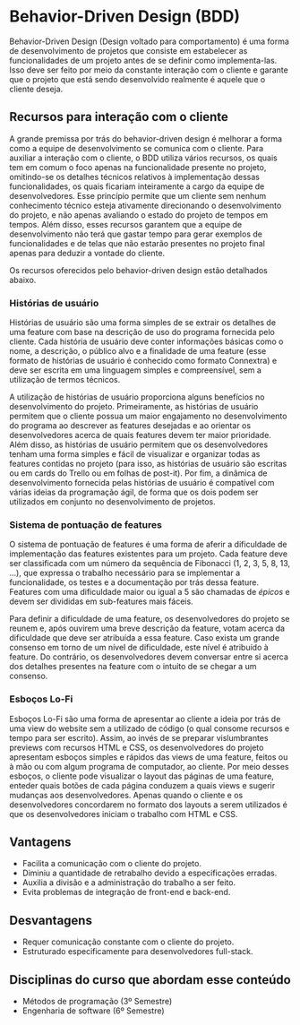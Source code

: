 # Behavior-Driven Design (BDD)

Behavior-Driven Design (Design voltado para comportamento) é uma forma de desenvolvimento de projetos que consiste em estabelecer as funcionalidades de um projeto antes de se definir como implementa-las. Isso deve ser feito por meio da constante interação com o cliente e garante que o projeto que está sendo desenvolvido realmente é aquele que o cliente deseja.

## Recursos para interação com o cliente

A grande premissa por trás do behavior-driven design é melhorar a forma como a equipe de desenvolvimento se comunica com o cliente. Para auxiliar a interação com o cliente, o BDD utiliza vários recursos, os quais tem em comum o foco apenas na funcionalidade presente no projeto, omitindo-se os detalhes técnicos relativos à implementação dessas funcionalidades, os quais ficariam inteiramente a cargo da equipe de desenvolvedores. Esse princípio permite que um cliente sem nenhum conhecimento técnico esteja ativamente direcionando o desenvolvimento do projeto, e não apenas avaliando o estado do projeto de tempos em tempos. Além disso, esses recursos garantem que a equipe de desenvolvimento não terá que gastar tempo para gerar exemplos de funcionalidades e de telas que não estarão presentes no projeto final apenas para deduzir a vontade do cliente.

Os recursos oferecidos pelo behavior-driven design estão detalhados abaixo.

### Histórias de usuário

  Histórias de usuário são uma forma simples de se extrair os detalhes de uma feature com base na descrição de uso do programa fornecida pelo cliente. Cada história de usuário deve conter informações básicas como o nome, a descrição, o público alvo e a finalidade de uma feature (esse formato de histórias de usuário é conhecido como formato Connextra) e deve ser escrita em uma linguagem simples e compreensível, sem a utilização de termos técnicos.

  A utilização de histórias de usuário proporciona alguns benefícios no desenvolvimento do projeto. Primeiramente, as histórias de usuário permitem que o cliente possua um maior engajamento no desenvolvimento do programa ao descrever as features desejadas e ao orientar os desenvolvedores acerca de quais features devem ter maior prioridade. Além disso, as histórias de usuário permitem que os desenvolvedores tenham uma forma simples e fácil de visualizar e organizar todas as features contidas no projeto (para isso, as histórias de usuário são escritas ou em cards do Trello ou em folhas de post-it). Por fim, a dinâmica de desenvolvimento fornecida pelas histórias de usuário é compatível com várias ideias da programação ágil, de forma que os dois podem ser utilizados em conjunto no desenvolvimento de projetos.

### Sistema de pontuação de features

  O sistema de pontuação de features é uma forma de aferir a dificuldade de implementação das features existentes para um projeto. Cada feature deve ser classificada com um número da sequência de Fibonacci (1, 2, 3, 5, 8, 13, ...), que expressa o trabalho necessário para se implementar a funcionalidade, os testes e a documentação por trás dessa feature. Features com uma dificuldade maior ou igual a 5 são chamadas de _épicos_ e devem ser divididas em sub-features mais fáceis.

  Para definir a dificuldade de uma feature, os desenvolvedores do projeto se reunem e, após ouvirem uma breve descrição da feature, votam acerca da dificuldade que deve ser atribuída a essa feature. Caso exista um grande consenso em torno de um nível de dificuldade, este nível é atribuído à feature. Do contrário, os desenvolvedores devem conversar entre si acerca dos detalhes presentes na feature com o intuito de se chegar a um consenso.

### Esboços Lo-Fi

  Esboços Lo-Fi são uma forma de apresentar ao cliente a ideia por trás de uma view do website sem a utilizado de código (o qual consome recursos e tempo para ser escrito). Assim, ao invés de se preparar vislumbrantes previews com recursos HTML e CSS, os desenvolvedores do projeto apresentam esboços simples e rápidos das views de uma feature, feitos ou à mão ou com algum programa de computador, ao cliente. Por meio desses esboços, o cliente pode visualizar o layout das páginas de uma feature, enteder quais botões de cada página conduzem a quais views e sugerir mudanças aos desenvolvedores. Apenas quando o cliente e os desenvolvedores concordarem no formato dos layouts a serem utilizados é que os desenvolvedores iniciam o trabalho com HTML e CSS.

## Vantagens

* Facilita a comunicação com o cliente do projeto.
* Diminiu a quantidade de retrabalho devido a especificações erradas.
* Auxilia a divisão e a administração do trabalho a ser feito.
* Evita problemas de integração de front-end e back-end.

## Desvantagens

* Requer comunicação constante com o cliente do projeto.
* Estruturado especificamente para desenvolvedores full-stack.

## Disciplinas do curso que abordam esse conteúdo
* Métodos de programação (3º Semestre)
* Engenharia de software (6º Semestre)
